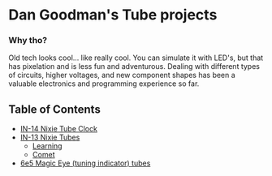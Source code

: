 # Dan Goodman's Tube projects

### Why tho?

Old tech looks cool... like really cool. You can simulate it with LED's, but that has pixelation and is less fun and adventurous. Dealing with different types of circuits, higher voltages, and new component shapes has been a valuable electronics and programming experience so far. 

## Table of Contents
- [IN-14 Nixie Tube Clock](in-14Clock)
- [IN-13 Nixie Tubes](in-13)
    - [Learning](in-13/learning)
    - [Comet](in-13/comet)
- [6e5 Magic Eye (tuning indicator) tubes]()
